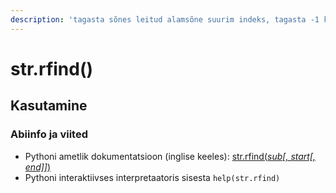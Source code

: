 ```yaml
---
description: 'tagasta sõnes leitud alamsõne suurim indeks, tagasta -1 kui alamsõnet ei leita'
---
```


# str.rfind\(\)

## Kasutamine

### Abiinfo ja viited

* Pythoni ametlik dokumentatsioon \(inglise keeles\): [str.rfind\(_sub\[, start\[, end\]\]_\)](https://docs.python.org/3/library/stdtypes.html#str.rfind)
* Pythoni interaktiivses interpretaatoris sisesta `help(str.rfind)`

